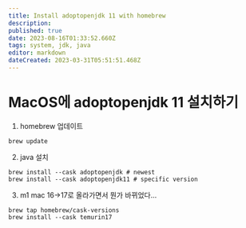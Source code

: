 ```yaml
---
title: Install adoptopenjdk 11 with homebrew
description: 
published: true
date: 2023-08-16T01:33:52.660Z
tags: system, jdk, java
editor: markdown
dateCreated: 2023-03-31T05:51:51.468Z
---
```


# MacOS에 adoptopenjdk 11 설치하기

1. homebrew 업데이트
```shell
brew update
``` 

2. java 설치
```shell
brew install --cask adoptopenjdk # newest
brew install --cask adoptopenjdk11 # specific version
```

3. m1 mac
16->17로 올라가면서 뭔가 바뀌었다...
```shell
brew tap homebrew/cask-versions
brew install --cask temurin17
```